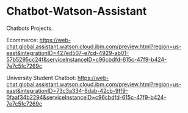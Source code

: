 # Chatbot-Watson-Assistant
Chatbots Projects. 

Ecommerce: https://web-chat.global.assistant.watson.cloud.ibm.com/preview.html?region=us-east&integrationID=427ed507-e7cd-4929-ab01-57b5295cc24f&serviceInstanceID=c96cbdfd-615c-47f9-b424-7e7c5fc7269c


University Student Chatbot: https://web-chat.global.assistant.watson.cloud.ibm.com/preview.html?region=us-east&integrationID=73c3a334-8dab-42cb-9ff9-0faaf34b2294&serviceInstanceID=c96cbdfd-615c-47f9-b424-7e7c5fc7269c
